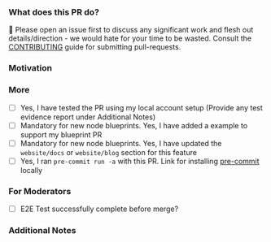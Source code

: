 ### What does this PR do?

🛑 Please open an issue first to discuss any significant work and flesh out details/direction - we would hate for your time to be wasted.
Consult the [CONTRIBUTING](https://github.com/aws-samples/aws-blockchain-node-runners/blob/main/CONTRIBUTING.md#contributing-via-pull-requests) guide for submitting pull-requests.

<!-- A brief description of the change being made with this pull request. -->

### Motivation

<!-- What inspired you to submit this pull request? -->

### More

- [ ] Yes, I have tested the PR using my local account setup (Provide any test evidence report under Additional Notes)
- [ ] Mandatory for new node blueprints. Yes, I have added a example to support my blueprint PR
- [ ] Mandatory for new node blueprints. Yes, I have updated the `website/docs` or `website/blog` section for this feature
- [ ] Yes, I ran `pre-commit run -a` with this PR. Link for installing [pre-commit](https://pre-commit.com/) locally

### For Moderators

- [ ] E2E Test successfully complete before merge?

### Additional Notes

<!-- Anything else we should know when reviewing? -->
